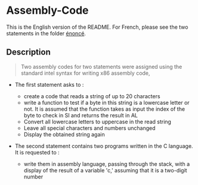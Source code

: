 # Assembly-Code
This is the English version of the README. For French, please see the two statements in the folder [énoncé](./énoncé).

## Description 

>  Two assembly codes for two statements were assigned using the standard intel syntax for writing x86 assembly code,
- The first statement asks to :
  - create a code that reads a string of up to 20 characters
  - write a function to test if a byte in this string is a lowercase letter or not. It is assumed that the function takes as input the index of the byte to check in SI and returns the result in AL
  - Convert all lowercase letters to uppercase in the read string
  - Leave all special characters and numbers unchanged
  -  Display the obtained string again
 
- The second statement contains two programs written in the C language. It is requested to :
  - write them in assembly language, passing through the stack, with a display of the result of a variable 'c,' assuming that it is a two-digit number
